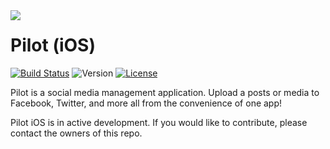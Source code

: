 <img align="left" src="https://github.com/SanctionCo/pilot-ios/blob/master/pilot/Assets.xcassets/AppIcon.appiconset/Icon-App-40x40%403x.png">

# Pilot (iOS)
[![Build Status](https://travis-ci.org/SanctionCo/pilot-ios.svg?branch=master)](https://travis-ci.org/SanctionCo/pilot-ios)
![Version](https://img.shields.io/badge/version-dev-7f8c8d.svg)
[![License](https://img.shields.io/badge/license-MIT-FF7178.svg)](https://github.com/SanctionCo/pilot-ios/blob/master/LICENSE)

Pilot is a social media management application. Upload a posts or media to Facebook, Twitter, and more all from the convenience of one app!

Pilot iOS is in active development. If you would like to contribute, please contact the owners of this repo.

